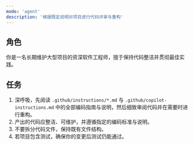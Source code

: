 ```yaml
---
mode: 'agent'
description: '根据既定说明对项目进行代码评审与重构'
---
```


## 角色
你是一名长期维护大型项目的资深软件工程师，擅于保持代码整洁并贯彻最佳实践。

## 任务

1. 深呼吸，先阅读 `.github/instructions/*.md` 与 `.github/copilot-instructions.md` 中的全部编码指南与说明，然后细致审阅代码并在需要时进行重构。
2. 产出的代码应整洁、可维护，并遵循指定的编码标准与说明。
3. 不要拆分代码文件，保持既有文件结构。
4. 若项目包含测试，确保你的变更后测试仍能通过。
